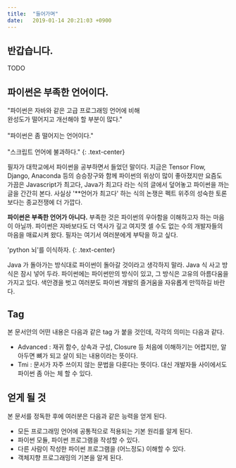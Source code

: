 ```yaml
---
title:  "들어가며"
date:   2019-01-14 20:21:03 +0900
---
```

 



## 반갑습니다.

TODO

## 파이썬은 부족한 언어이다.
"파이썬은 자바와 같은 고급 프로그래밍 언어에 비해 <br>완성도가 떨어지고 개선해야 할 부분이 많다." <br> <br>
"파이썬은 좀 떨어지는 언어이다." <br><br> "스크립트 언어에 불과하다." 
{: .text-center} 


필자가 대학교에서 파이썬을 공부하면서 들었던 말이다. 
지금은 Tensor Flow, Django, Anaconda 등의 승승장구와 함께 파이썬의 위상이 많이 좋아졌지만 
요즘도 가끔은 Javascript가 최고다, Java가 최고다 라는 식의 글에서 덮어놓고 파이썬을 까는 글을 간간히 본다.
사실상 '**언어가 최고다' 하는 식의 논쟁은 펙트 위주의 성숙한 토론 보다는 종교전쟁에 더 가깝다. 

**파이썬은 부족한 언어가 아니다.** 부족한 것은 파이썬의 우아함을 이해하고자 하는 마음이 아닐까. 파이썬은 자바보다도
 더 역사가 깊고 여지껏 셀 수도 없는 수의 개발자들의 마음을 매료시켜 왔다. 필자는 여기서 여러분에게 부탁을 하고 싶다.

'python 뇌'를 이식하자. 
{: .text-center} 

Java 가 돌아가는 방식대로 파이썬이 돌아갈 것이라고 생각하지 말라. Java 식 사고 방식은 잠시 넣어 두라. 
파이썬에는 파이썬만의 방식이 있고, 그 방식은 고유의 아름다움을 가지고 있다. 
색안경을 벗고 여러분도 파이썬 개발의 즐거움을 자유롭게 만끽하길 바란다.


## Tag 
본 문서안의 어떤 내용은 다음과 같은 tag 가 붙을 것인데, 각각의 의미는 다음과 같다.
* Advanced : 재귀 함수, 상속과 구성, Closure 등 처음에 이해하기는 
어렵지만, 알아두면 뼈가 되고 살이 되는 내용이라는 뜻이다.
* Tmi : 문서가 자주 쓰이지 않는 문법을 다룬다는 뜻이다. 대신 개발자들 사이에서도 파이썬 좀 아는 체 할 수 있다. 


## 얻게 될 것
본 문서를 정독한 후에 여러분은 다음과 같은 능력을 얻게 된다.
* 모든 프로그래밍 언어에 공통적으로 적용되는 기본 원리를 알게 된다.
* 파이썬 모듈, 파이썬 프로그램을 작성할 수 있다.
* 다른 사람이 작성한 파이썬 프로그램을 (어느정도) 이해할 수 있다.
* 객체지향 프로그래밍의 기본을 알게 된다.

